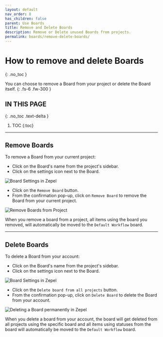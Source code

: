 ```yaml
---
layout: default
nav_order: 8
has_children: false
parent: Use Boards
title: Remove and Delete Boards
description: Remove or Delete unused Boards from projects.
permalink: boards/remove-delete-boards/
---
```

# How to remove and delete Boards
{: .no_toc }

You can choose to remove a Board from your project or delete the Board itself.
{: .fs-6 .fw-300 }

## IN THIS PAGE
{: .no_toc .text-delta }

1. TOC
{:toc}

---

## Remove Boards

To remove a Board from your current project:

- Click on the Board's name from the project's sidebar.
- Click on the settings icon next to the Board.

![Board Settings in Zepel](/guide/assets/uploads/zepel-boards-settings.png "Click on Settings icon")

- Click on the ```Remove Board``` button.
- From the confirmation pop-up, click on ```Remove Board``` to remove the Board from your current project.

![Remove Boards from Project](/guide/assets/uploads/zepel-boards-remove.png "Remove a Board")

When you remove a board from a project, all items using the board you removed, will automatically be moved to the ```Default Workflow``` board.

---

## Delete Boards

To delete a Board from your account:

- Click on the Board's name from the project's sidebar.
- Click on the settings icon next to the Board.

![Board Settings in Zepel](/guide/assets/uploads/zepel-boards-settings.png "Click on Settings icon")

- Click on the ```Delete board from all projects``` button.
- From the confirmation pop-up, click on ```Delete Board``` to delete the Board from your account.

![Deleting a Board permanently in Zepel](/guide/assets/uploads/zepel-boards-delete.png "Deleting a Board permanently")

When you delete a board from your account, the board will get deleted from all projects using the specific board and all items using statuses from the board will automatically be moved to the ```Default Workflow``` board. 
